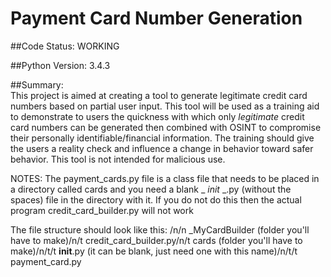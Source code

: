 # Payment Card Number Generation 

##Code Status:  WORKING

##Python Version: 3.4.3

##Summary:  
This project is aimed at creating a tool to generate legitimate credit card numbers based on partial user input.  This tool will be used as a training aid to demonstrate to users the quickness with which only *legitimate* credit card numbers can be generated then combined with OSINT to compromise their personally identifiable/financial information. The training should give the users a reality check and influence a change in behavior toward safer behavior. This tool is not intended for malicious use.

NOTES: 
The payment_cards.py file is a class file that needs to be placed in a directory called cards and you need a blank _ _init_ _.py (without the spaces) file in the directory with it.  If you do not do this then the actual program credit_card_builder.py will not work

The file structure should look like this:  /n/n
_MyCardBuilder (folder you'll have to make)/n/t
  credit_card_builder.py/n/t
  cards (folder you'll have to make)/n/t/t
    __init__.py (it can be blank, just need one with this name)/n/t/t
    payment_card.py
